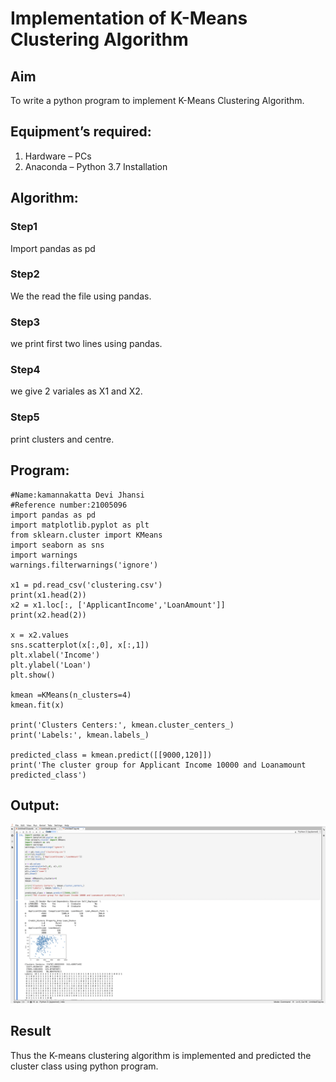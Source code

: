 # Implementation of K-Means Clustering Algorithm
## Aim
To write a python program to implement K-Means Clustering Algorithm.
## Equipment’s required:
1.	Hardware – PCs
2.	Anaconda – Python 3.7 Installation

## Algorithm:

### Step1
Import pandas as pd

### Step2
We the read the file using pandas.

### Step3
we print first two lines using pandas.

### Step4
we give 2 variales as X1 and X2.

### Step5
print clusters and centre.

## Program:
```
#Name:kamannakatta Devi Jhansi
#Reference number:21005096
import pandas as pd
import matplotlib.pyplot as plt
from sklearn.cluster import KMeans
import seaborn as sns
import warnings
warnings.filterwarnings('ignore')

x1 = pd.read_csv('clustering.csv')
print(x1.head(2))
x2 = x1.loc[:, ['ApplicantIncome','LoanAmount']]
print(x2.head(2))

x = x2.values
sns.scatterplot(x[:,0], x[:,1])
plt.xlabel('Income')
plt.ylabel('Loan')
plt.show()

kmean =KMeans(n_clusters=4)
kmean.fit(x)

print('Clusters Centers:', kmean.cluster_centers_)
print('Labels:', kmean.labels_)

predicted_class = kmean.predict([[9000,120]])
print('The cluster group for Applicant Income 10000 and Loanamount predicted_class')

```
## Output:
![output](clusteringoutput.png)

## Result
Thus the K-means clustering algorithm is implemented and predicted the cluster class using python program.